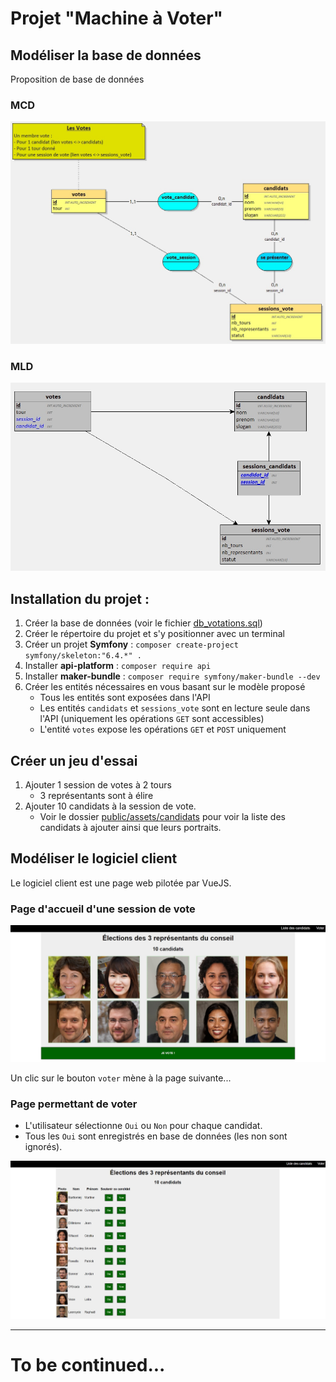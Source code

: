 # Projet "Machine à Voter"

## Modéliser la base de données

Proposition de base de données

### MCD

![db_votations_MCD](./assets/db_votations_MCD.jpg)

### MLD

![db_votations_MLD](./assets/db_votations_MLD.jpg)

## Installation du projet : 

1. Créer la base de données (voir le fichier [db_votations.sql](./db_votations.sql))
2. Créer le répertoire du projet et s'y positionner avec un terminal
3. Créer un projet **Symfony** :  `composer create-project symfony/skeleton:"6.4.*" .`
4. Installer **api-platform** : `composer require api`
5. Installer **maker-bundle** : `composer require symfony/maker-bundle --dev`
6. Créer les entités nécessaires en vous basant sur le modèle proposé
    - Tous les entités sont exposées dans l'API
    - Les entités `candidats` et `sessions_vote` sont en lecture seule dans l'API (uniquement les opérations `GET` sont accessibles)
    - L'entité `votes` expose les opérations `GET` et `POST` uniquement

## Créer un jeu d'essai

1. Ajouter 1 session de votes à 2 tours
    - 3 représentants sont à élire
2. Ajouter 10 candidats à la session de vote.
    - Voir le dossier [public/assets/candidats](../public/assets/candidats/) pour voir la liste des candidats à ajouter ainsi que leurs portraits.

## Modéliser le logiciel client

Le logiciel client est une page web pilotée par VueJS.

### Page d'accueil d'une session de vote 

![ui_votations_home](./assets/ui_votations_home.jpg)

Un clic sur le bouton `voter` mène à la page suivante...

### Page permettant de voter 

- L'utilisateur sélectionne `Oui` ou `Non` pour chaque candidat.
- Tous les `Oui` sont enregistrés en base de données (les non sont ignorés).

![ui_votations_votes](./assets/ui_votations_votes.jpg)


--- 

# To be continued...

